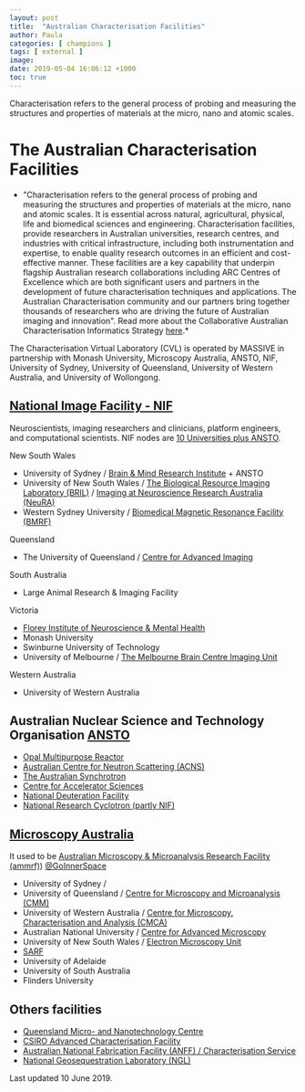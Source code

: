 ```yaml
---
layout: post
title:  "Australian Characterisation Facilities"
author: Paula
categories: [ champions ]
tags: [ external ]
image:
date: 2019-05-04 16:06:12 +1000
toc: true
---
```

Characterisation refers to the general process of probing and measuring the structures and properties of materials at the micro, nano and atomic scales.

# The Australian Characterisation Facilities

* "Characterisation refers to the general process of probing and measuring the structures and properties of materials at the micro, nano and atomic scales. It is essential across natural, agricultural, physical, life and biomedical sciences and engineering. Characterisation facilities, provide researchers in Australian universities, research centres, and industries with critical infrastructure, including both instrumentation and expertise, to enable quality research outcomes in an efficient and cost-effective manner.
These facilities are a key capability that underpin flagship Australian research collaborations including ARC Centres of Excellence which are both significant users and partners in the development of future characterisation techniques and applications. The Australian Characterisation community and our partners bring together thousands of researchers who are driving the future of Australian imaging and innovation".
Read more about the Collaborative Australian Characterisation Informatics Strategy [here](https://www.cvl.org.au/__data/assets/pdf_file/0003/1367085/A-Collaborative-Australian-Characterisation-Informatics-Strategy.pdf).*


The Characterisation Virtual Laboratory (CVL) is operated by MASSIVE in partnership with Monash University, Microscopy Australia, ANSTO, NIF, University of Sydney, University of Queensland, University of Western Australia, and University of Wollongong.

## [National Image Facility - NIF](https://anif.org.au/)
Neuroscientists, imaging researchers and clinicians, platform engineers, and computational scientists. NIF nodes are [10 Universities plus ANSTO](https://anif.org.au/nif-nodes/).

New South Wales
* University of Sydney / [Brain & Mind Research Institute](https://sydney.edu.au/brain-mind/) + ANSTO
* University of New South Wales / [The Biological Resource Imaging Laboratory (BRIL)](https://www.analytical.unsw.edu.au/facilities/bril) / [Imaging at Neuroscience Research Australia (NeuRA)](https://www.neura.edu.au/)
* Western Sydney University / [Biomedical Magnetic Resonance Facility (BMRF) ](https://www.westernsydney.edu.au/nanoscale/nanoscale_organisation_and_dynamics/bmrf)

Queensland
* The University of Queensland / [Centre for Advanced Imaging](https://cai.centre.uq.edu.au/)

South Australia
* Large Animal Research & Imaging Facility

Victoria
* [Florey Institute of Neuroscience & Mental Health](https://www.florey.edu.au/)
* Monash University
* Swinburne University of Technology
* University of Melbourne / [The Melbourne Brain Centre Imaging Unit](https://neuroscience.unimelb.edu.au/research/neuroscience-research-at-the-university-of-melbourne/mbciu)

Western Australia
* University of Western Australia

## Australian Nuclear Science and Technology Organisation [ANSTO](https://www.ansto.gov.au/)
* [Opal Multipurpose Reactor]()
* [Australian Centre for Neutron Scattering (ACNS)]()
* [The Australian Synchrotron]()
* [Centre for Accelerator Sciences]()
* [National Deuteration Facility]()
* [National Research Cyclotron (partly NIF)]()

## [Microscopy Australia](http://micro.org.au/)

It used to be [Australian Microscopy & Microanalysis Research Facility (ammrf)](http://ammrf.org.au/)) [@GoInnerSpace](https://twitter.com/GoInnerSpace)
* University of Sydney /[]()
* University of Queensland / [Centre for Microscopy and Microanalysis (CMM)](https://cmm.centre.uq.edu.au/)
* University of Western Australia / [Centre for Microscopy, Characterisation and Analysis (CMCA)](https://www.cmca.uwa.edu.au/facilities)
* Australian National University / [Centre for Advanced Microscopy]()
* University of New South Wales / [Electron Microscopy Unit]()
* [SARF]()
* University of Adelaide []()
* University of South Australia []()
* Flinders University


## Others facilities
* [Queensland Micro- and Nanotechnology Centre](https://www.griffith.edu.au/queensland-micro-nanotechnology-centre/facilities/characterisation-facility)
* [CSIRO Advanced Characterisation Facility](https://www.csiro.au/en/Research/MRF/Areas/Advanced-characterisation-facility)
* [Australian National Fabrication Facility (ANFF) / Characterisation Service](https://anff-q.org.au/services/characterisation/)
* [National Geosequestration Laboratory (NGL)](http://ngl.org.au/our-facilities)


Last updated 10 June 2019.
